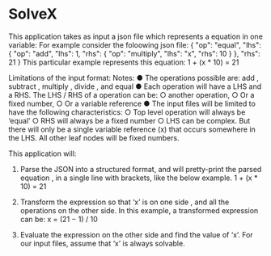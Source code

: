 # SolveX
This application takes as input a json file which represents a equation in one variable:
For example consider the foloowing json file:
{
"op": "equal",
"lhs": {
"op": "add",
"lhs": 1,
"rhs": {
"op": "multiply",
"lhs": "x",
"rhs": 10
}
},
"rhs": 21
}
This particular example represents this equation:
1 + (x * 10) = 21

Limitations of the input format:
Notes:
● The operations possible are: add , subtract , multiply , divide , and equal
● Each operation will have a LHS and a RHS. The LHS / RHS of a operation can be:
○ another operation,
○ Or a fixed number,
○ Or a variable reference
● The input files will be limited to have the following characteristics:
○ Top level operation will always be ‘equal’
○ RHS will always be a fixed number
○ LHS can be complex. But there will only be a single variable reference (x) that
occurs somewhere in the LHS. All other leaf nodes will be fixed numbers.

This application will:
1. Parse the JSON into a structured format, and will  pretty-print the parsed
equation , in a single line with brackets, like the below example. 
1 + (x * 10) = 21

2. Transform the expression so that  ‘x’ is on one side , and all the operations on the
other side. In this example, a transformed expression can be: x = (21 − 1) / 10


3. Evaluate the expression on the other side and find the value of ‘x’.
For our input files, assume that ‘x’ is always solvable.
